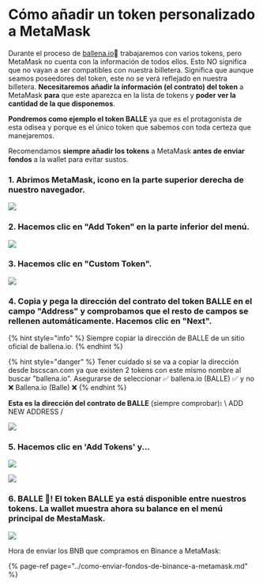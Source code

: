 # Cómo añadir un token personalizado a MetaMask

Durante el proceso de [ballena.io](https://ballena.io/)🐋 trabajaremos con varios tokens, pero MetaMask no cuenta con la información de todos ellos. Esto NO significa que no vayan a ser compatibles con nuestra billetera. Significa que aunque seamos poseedores del token, este no se verá reflejado en nuestra billetera. **Necesitaremos añadir la información \(el contrato\) del token** a MetaMask **para** que este aparezca en la lista de tokens y **poder ver la cantidad de la que disponemos**.

**Pondremos como ejemplo el token BALLE** ya que es el protagonista de esta odisea y porque es el único token que sabemos con toda certeza que manejaremos.

Recomendamos **siempre añadir los tokens** a MetaMask **antes de enviar fondos** a la wallet para evitar sustos.



### 1. Abrimos MetaMask, icono en la parte superior derecha de nuestro navegador.



![](../../../../.gitbook/assets/1%20%288%29.png)

### 2. Hacemos clic en "Add Token" en la parte inferior del menú.



![](../../../../.gitbook/assets/2%20%287%29.png)

### 

### 3. Hacemos clic en "Custom Token".



![](../../../../.gitbook/assets/3%20%289%29.png)

#### 

### 4. Copia y pega la dirección del contrato del token BALLE en el campo "Address" y comprobamos que el resto de campos se rellenen automáticamente. Hacemos clic en "Next".

{% hint style="info" %}
Siempre copiar la dirección de BALLE de un sitio oficial de ballena.io.
{% endhint %}

{% hint style="danger" %}
Tener cuidado si se va a copiar la dirección desde bscscan.com ya que existen 2 tokens con este mismo nombre al buscar "ballena.io". Asegurarse de seleccionar ✅ ballena.io \(BALLE\) ✅ y no ❌ Ballena.io \(Balle\) ❌ 
{% endhint %}

**Esta es la dirección del contrato de BALLE** \(siempre comprobar\)**:** \ ADD NEW ADDRESS / 



![](../../../../.gitbook/assets/4%20%285%29.png)

### 

### 5. Hacemos clic en 'Add Tokens' y...



![](../../../../.gitbook/assets/5%20%285%29.png)



![](../../../../.gitbook/assets/6.png)

#### 

### 6. BALLE 🐋! El token BALLE ya está disponible entre nuestros tokens. La wallet muestra ahora su balance en el menú principal de MestaMask.



![](../../../../.gitbook/assets/7%20%283%29.png)





Hora de enviar los BNB que compramos en Binance a MetaMask:

{% page-ref page="../como-enviar-fondos-de-binance-a-metamask.md" %}





